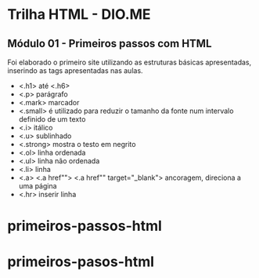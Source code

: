 # Trilha HTML - DIO.ME



## Módulo 01 - Primeiros passos com HTML

Foi elaborado o primeiro site utilizando as estruturas básicas apresentadas, inserindo as tags apresentadas nas aulas.

- <.h1> até <.h6>
- <.p> parágrafo
- <.mark> marcador
- <.small> é utilizado para reduzir o tamanho da fonte num intervalo definido de um texto
- <.i> itálico
- <.u> sublinhado
- <.strong> mostra o testo em negrito
- <.ol> linha  ordenada
- <.ul> linha não ordenada
- <.li> linha
- <.a> <.a href""> <.a href"" target="_blank"> ancoragem, direciona a uma página 
- <.hr> inserir linha





# primeiros-passos-html
# primeiros-pasos-html
